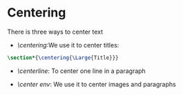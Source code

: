# Centering 

There is three ways to center text 

* *\centering*:We use it to center titles:

```tex
\section*{\centering{\Large{Title}}}
```

* *\centerline*: To center one line in a paragraph

* *\center env*: We use it to center images and paragraphs

